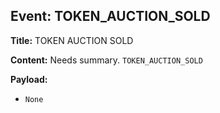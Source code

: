 ## Event: TOKEN_AUCTION_SOLD

**Title:** TOKEN AUCTION SOLD

**Content:**
Needs summary.
`TOKEN_AUCTION_SOLD`

**Payload:**
- `None`